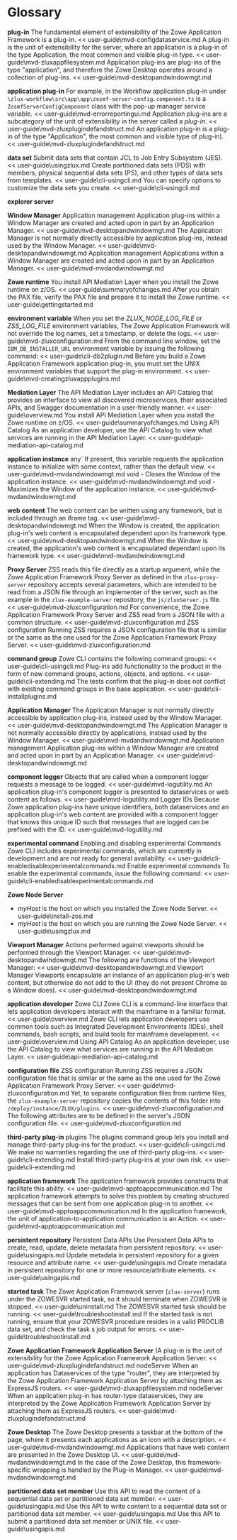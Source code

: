 # Glossary

**plug-in** 
   The fundamental element of extensibility of the Zowe Application Framework is a plug-in. << user-guide\mvd-configdataservice.md
   A plug-in is the unit of extensibility for the server, where an application is a plug-in of the type Application, the most common and visible plug-in type. << user-guide\mvd-zluxappfilesystem.md
   Application plug-ins are plug-ins of the type "application", and therefore the Zowe Desktop operates around a collection of plug-ins. << user-guide\mvd-desktopandwindowmgt.md

**application plug-in** 
   For example, in the Workflow application plug-in under `\zlux-workflow\src\app\app\zosmf-server-config.component.ts` is a `ZosmfServerConfigComponent` class with the pop-up manager service variable. << user-guide\mvd-errorreportingui.md
   Application plug-ins are a subcategory of the unit of extensibility in the server called a *plug-in*. << user-guide\mvd-zluxplugindefandstruct.md
   An application plug-in is a plug-in of the type "Application", the most common and visible type of plug-in). << user-guide\mvd-zluxplugindefandstruct.md

**data set**
   Submit data sets that contain JCL to Job Entry Subsystem (JES). << user-guide\usingzlux.md
   Create partitioned data sets (PDS) with members, physical sequential data sets (PS), and other types of data sets from templates. << user-guide\cli-usingcli.md
   You can specify options to customize the data sets you create. << user-guide\cli-usingcli.md

**explorer server** 
   

**Window Manager** 
   Application management Application plug-ins within a Window Manager are created and acted upon in part by an Application Manager. << user-guide\mvd-desktopandwindowmgt.md
   The Application Manager is not normally directly accessible by application plug-ins, instead used by the Window Manager. << user-guide\mvd-desktopandwindowmgt.md
   Application management Applications within a Window Manager are created and acted upon in part by an Application Manager. << user-guide\mvd-mvdandwindowmgt.md

**Zowe runtime**
   You install API Mediation Layer when you install the Zowe runtime on z/OS. << user-guide\summaryofchanges.md
   After you obtain the PAX file, verify the PAX file and prepare it to install the Zowe runtime. << user-guide\gettingstarted.md

**environment variable**
   When you set the *ZLUX_NODE_LOG_FILE* or *ZSS_LOG_FILE* environment variables, The Zowe Application Framework will not override the log names, set a timestamp, or delete the logs. << user-guide\mvd-zluxconfiguration.md
   From the command line window, set the `IBM_DB_INSTALLER_URL` environment variable by issuing the following command: << user-guide\cli-db2plugin.md
   Before you build a Zowe Application Framework application plug-in, you must set the UNIX environment variables that support the plug-in environment. << user-guide\mvd-creatingzluxappplugins.md

**Mediation Layer**
   The API Mediation Layer includes an API Catalog that provides an interface to view all discovered microservices, their associated APIs, and Swagger documentation in a user-friendly manner. << user-guide\overview.md
   You install API Mediation Layer when you install the Zowe runtime on z/OS. << user-guide\summaryofchanges.md
   Using API Catalog As an application developer, use the API Catalog to view what services are running in the API Mediation Layer. << user-guide\api-mediation-api-catalog.md

**application instance** 
   any` If present, this variable requests the application instance to initialize with some context, rather than the default view. << user-guide\mvd-mvdandwindowmgt.md
   void - Closes the Window of the application instance. << user-guide\mvd-mvdandwindowmgt.md
   void - Maximizes the Window of the application instance. << user-guide\mvd-mvdandwindowmgt.md

**web content** 
   The web content can be written using any framework, but is included through an iframe tag. << user-guide\mvd-desktopandwindowmgt.md
   When the Window is created, the application plug-in's web content is encapsulated dependent upon its framework type. << user-guide\mvd-desktopandwindowmgt.md
   When the Window is created, the application's web content is encapsulated dependant upon its framework type. << user-guide\mvd-mvdandwindowmgt.md

**Proxy Server** 
   ZSS reads this file directly as a startup argument, while the Zowe Application Framework Proxy Server as defined in the `zlux-proxy-server` repository accepts several parameters, which are intended to be read from a JSON file through an implementer of the server, such as the example in the `zlux-example-server` repository, the `js/zluxServer.js` file. << user-guide\mvd-zluxconfiguration.md
   For convenience, the Zowe Application Framework Proxy Server and ZSS read from a JSON file with a common structure. << user-guide\mvd-zluxconfiguration.md
   ZSS configuration Running ZSS requires a JSON configuration file that is similar or the same as the one used for the Zowe Application Framework Proxy Server. << user-guide\mvd-zluxconfiguration.md

**command group** 
   Zowe CLI contains the following command groups: << user-guide\cli-usingcli.md
   Plug-ins add functionality to the product in the form of new command groups, actions, objects, and options. << user-guide\cli-extending.md
   The tests confirm that the plug-in does not conflict with existing command groups in the base application. << user-guide\cli-installplugins.md

**Application Manager** 
   The Application Manager is not normally directly accessible by application plug-ins, instead used by the Window Manager. << user-guide\mvd-desktopandwindowmgt.md
   The Application Manager is not normally accessible directly by applications, instead used by the Window Manager. << user-guide\mvd-mvdandwindowmgt.md
   Application management Application plug-ins within a Window Manager are created and acted upon in part by an Application Manager. << user-guide\mvd-desktopandwindowmgt.md

**component logger** 
   Objects that are called when a component logger requests a message to be logged. << user-guide\mvd-logutility.md
   An application plug-in's component logger is presented to dataservices or web content as follows. << user-guide\mvd-logutility.md
   Logger IDs Because Zowe application plug-ins have unique identifiers, both dataservices and an application plug-in's web content are provided with a component logger that knows this unique ID such that messages that are logged can be prefixed with the ID. << user-guide\mvd-logutility.md

**experimental command** 
   Enabling and disabling experimental Commands Zowe CLI includes experimental commands, which are currently in development and are not ready for general availability. << user-guide\cli-enabledisablexperimentalcommands.md
   Enable experimental commands To enable the experimental commands, issue the following command: << user-guide\cli-enabledisablexperimentalcommands.md

**Zowe Node Server**
   - _myHost_ is the host on which you installed the Zowe Node Server. << user-guide\install-zos.md
   - *myHost* is the host on which you are running the Zowe Node Server. << user-guide\usingzlux.md

**Viewport Manager** 
   Actions performed against viewports should be performed through the Viewport Manager. << user-guide\mvd-desktopandwindowmgt.md
   The following are functions of the Viewport Manager: << user-guide\mvd-desktopandwindowmgt.md
   Viewport Manager Viewports encapsulate an instance of an application plug-in's web content, but otherwise do not add to the UI (they do not present Chrome as a Window does). << user-guide\mvd-desktopandwindowmgt.md

**application developer**
   Zowe CLI Zowe CLI is a command-line interface that lets application developers interact with the mainframe in a familiar format. << user-guide\overview.md
   Zowe CLI lets application developers use common tools such as Integrated Development Environments (IDEs), shell commands, bash scripts, and build tools for mainframe development. << user-guide\overview.md
   Using API Catalog As an application developer, use the API Catalog to view what services are running in the API Mediation Layer. << user-guide\api-mediation-api-catalog.md

**configuration file**
   ZSS configuration Running ZSS requires a JSON configuration file that is similar or the same as the one used for the Zowe Application Framework Proxy Server. << user-guide\mvd-zluxconfiguration.md
   Yet, to separate configuration files from runtime files, the `zlux-example-server` repository copies the contents of this folder into `/deploy/instance/ZLUX/plugins`. << user-guide\mvd-zluxconfiguration.md
   The following attributes are to be defined in the server's JSON configuration file. << user-guide\mvd-zluxconfiguration.md

**third-party plug-in**
   plugins The plugins command group lets you install and manage third-party plug-ins for the product. << user-guide\cli-usingcli.md
   We make no warranties regarding the use of third-party plug-ins. << user-guide\cli-extending.md
   Install third-party plug-ins at your own risk. << user-guide\cli-extending.md

**application framework**
   The application framework provides constructs that facilitate this ability. << user-guide\mvd-apptoappcommunication.md
   The application framework attempts to solve this problem by creating structured messages that can be sent from one application plug-in to another. << user-guide\mvd-apptoappcommunication.md
   In the application framework, the unit of application-to-application communication is an Action. << user-guide\mvd-apptoappcommunication.md

**persistent repository**
   Persistent Data APIs Use Persistent Data APIs to create, read, update, delete metadata from persistent repository. << user-guide\usingapis.md
   Update metadata in persistent repository for a given resource and attribute name. << user-guide\usingapis.md
   Create metadata in persistent repository for one or more resource/attribute elements. << user-guide\usingapis.md

**started task** 
   The Zowe Application Framework server (`zlux-server`) runs under the ZOWESVR started task, so it should terminate when ZOWESVR is stopped. << user-guide\uninstall.md
   The ZOWESVR started task should be running. << user-guide\troubleshootinstall.md
   If the started task is not running, ensure that your ZOWESVR procedure resides in a valid PROCLIB data set, and check the task s job output for errors. << user-guide\troubleshootinstall.md

**Zowe Application Framework Application Server**
   (A plug-in is the unit of extensibility for the Zowe Application Framework Application Server. << user-guide\mvd-zluxplugindefandstruct.md
  nodeServer When an application has Dataservices of the type "router", they are interpreted by the Zowe Application Framework Application Server by attaching them as ExpressJS routers. << user-guide\mvd-zluxappfilesystem.md
   nodeServer When an application plug-in has router-type dataservices, they are interpreted by the Zowe Application Framework Application Server by attaching them as ExpressJS routers. << user-guide\mvd-zluxplugindefandstruct.md

**Zowe Desktop**
   The Zowe Desktop presents a taskbar at the bottom of the page, where it presents each applications as an icon with a description. << user-guide\mvd-mvdandwindowmgt.md
   Applications that have web content are presented in the Zowe Desktop UI. << user-guide\mvd-mvdandwindowmgt.md
   In the case of the Zowe Desktop, this framework-specific wrapping is handled by the Plug-in Manager. << user-guide\mvd-mvdandwindowmgt.md

**partitioned data set member** 
   Use this API to read the content of a sequential data set or partitioned data set member. << user-guide\usingapis.md
   Use this API to write content to a sequential data set or partitioned data set member. << user-guide\usingapis.md
   Use this API to submit a partitioned data set member or UNIX file. << user-guide\usingapis.md

